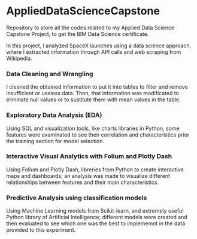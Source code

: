 # AppliedDataScienceCapstone
Repository to store all the codes related to my Applied Data Science Capstone Project, to get the IBM Data Science certificate.

In this project, I analyzed SpaceX launches using a data science approach, where I extracted information through API calls and web scraping from Wikipedia.

### Data Cleaning and Wrangling
I cleaned the obtained information to put it into tables to filter and remove insufficient or useless data.
Then, that information was modificated to eliminate null values or to sustitute them with mean values in the table.

### Exploratory Data Analysis (EDA)
Using SQL and visualization tools, like charts libraries in Python, some features were examinated to see their correlation and characteristics prior the training section for model selection.

### Interactive Visual Analytics with Folium and Plotly Dash
Using Folium and Plotly Dash, libreries from Python to create interactive maps and dashboards; an analysis was made to visualize different relationships between features and their main characteristics.

### Predictive Analysis using classification models
Using Machine Learning models from Scikit-learn, and extremely useful Python library of Artificial Intelligence; different models were created and then evaluated to see which one was the best to implememnt in the data provided to this experiment.

